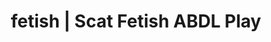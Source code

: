 ---
categories:
- E-Girl Erotica
- AI Erotica
- Slow Burn
- Mindful Kink
- Alt Aesthetic
image: /assets/images/1747714217329.jpg
layout: post
schema:
  description: Premium adult content featuring ABDL Play, Scat Fetish. High-quality
    images with sensual themes.
  keywords:
  - Nerdy Seduction
  - Virtual Sex
  - ABDL Play
  - Inclusive Desire
  - Alt Aesthetic
  - Scat Fetish
  name: 1747714217329 | ABDL Play Scat Fetish
  type: VisualArtwork
seo:
  description: Featured content with high-quality Scat Fetish, ABDL Play. HD images
    available.
  keywords: Scat Fetish, ABDL Play
  og_image: /assets/images/1747714217329.jpg
  schema_type: VisualArtwork
tags:
- '#fetish'
- ABDL Play
- Scat Fetish
title: fetish | Scat Fetish ABDL Play
---